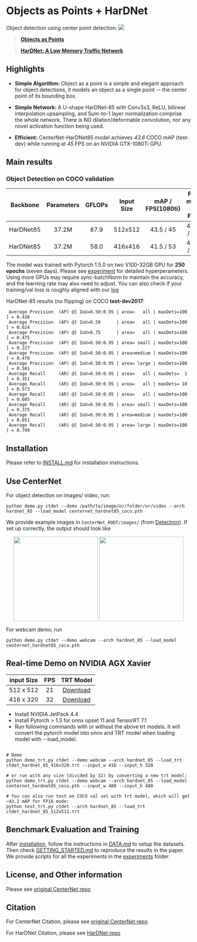 # Objects as Points + HarDNet
Object detection using center point detection:
![](readme/fig2.png)
> [**Objects as Points**](http://arxiv.org/abs/1904.07850)

> [**HarDNet: A Low Memory Traffic Network**](https://arxiv.org/abs/1909.00948)



## Highlights

- **Simple Algorithm:** Object as a point is a simple and elegant approach for object detections, it models an object as a single point -- the center point of its bounding box.

- **Simple Network:** A U-shape HarDNet-85 with Conv3x3, ReLU, bilinear interpolation upsampling, and Sum-to-1 layer normalization comprise the whole network. There is NO dilation/deformable convolution, nor any novel activation function being used.

- **Efficient:** CenterNet-HarDNet85 model achieves *43.6* COCO mAP (test-dev) while running at *45* FPS on an NVIDIA GTX-1080Ti GPU.


## Main results

### Object Detection on COCO validation

| Backbone     | Parameters | GFLOPs | Input Size |  mAP / FPS(1080ti) | Flip mAP / FPS| Model |
| :----------: | :--------: | :----: | :--------: | :----------------: | :-----------: | :---: |
| HarDNet85    | 37.2M      |  87.9  |  512x512   | 43.5 / 45 |  44.4 / 24   | [Download](https://ping-chao.com/hardnet/centernet_hardnet85_coco.pth) |
| HarDNet85    | 37.2M      |  58.0  |  416x416   | 41.5 / 53 |  42.5 / 31   | as above |

The model was trained with Pytorch 1.5.0 on two V100-32GB GPU for **250 epochs** (seven days). Please see [experiment](experiments/ctdet_coco_hardnet85_2x.sh) for detailed hyperperameters. Using more GPUs may require sync-batchNorm to maintain the accuracy, and the learning rate may also need to adjust. You can also check if your training/val loss is roughly aligned with our [log](experiments/ctdet_coco_hardnet85_2x.log)

HarDNet-85 results (no flipping) on COCO **test-dev2017**:
```
 Average Precision  (AP) @[ IoU=0.50:0.95 | area=   all | maxDets=100 ] = 0.436
 Average Precision  (AP) @[ IoU=0.50      | area=   all | maxDets=100 ] = 0.624
 Average Precision  (AP) @[ IoU=0.75      | area=   all | maxDets=100 ] = 0.475
 Average Precision  (AP) @[ IoU=0.50:0.95 | area= small | maxDets=100 ] = 0.227
 Average Precision  (AP) @[ IoU=0.50:0.95 | area=medium | maxDets=100 ] = 0.470
 Average Precision  (AP) @[ IoU=0.50:0.95 | area= large | maxDets=100 ] = 0.581
 Average Recall     (AR) @[ IoU=0.50:0.95 | area=   all | maxDets=  1 ] = 0.351
 Average Recall     (AR) @[ IoU=0.50:0.95 | area=   all | maxDets= 10 ] = 0.573
 Average Recall     (AR) @[ IoU=0.50:0.95 | area=   all | maxDets=100 ] = 0.605
 Average Recall     (AR) @[ IoU=0.50:0.95 | area= small | maxDets=100 ] = 0.375
 Average Recall     (AR) @[ IoU=0.50:0.95 | area=medium | maxDets=100 ] = 0.651
 Average Recall     (AR) @[ IoU=0.50:0.95 | area= large | maxDets=100 ] = 0.799
```

## Installation

Please refer to [INSTALL.md](readme/INSTALL.md) for installation instructions.

## Use CenterNet

For object detection on images/ video, run:

~~~
python demo.py ctdet --demo /path/to/image/or/folder/or/video --arch hardnet_85 --load_model centernet_hardnet85_coco.pth
~~~
We provide example images in `CenterNet_ROOT/images/` (from [Detectron](https://github.com/facebookresearch/Detectron/tree/master/demo)). If set up correctly, the output should look like

<p align="center"> <img src='readme/det1.png' align="center" height="230px"> <img src='readme/det2.png' align="center" height="230px"> </p>

For webcam demo, run     

~~~
python demo.py ctdet --demo webcam --arch hardnet_85 --load_model centernet_hardnet85_coco.pth
~~~

## Real-time Demo on NVIDIA AGX Xavier

| input Size   |     FPS    |   TRT Model   |
| :----------: |  :------:  | :-----------: |
| 512 x 512    |     21     | [Download](https://ping-chao.com/hardnet/ctdet_hardnet_85_512x512.trt) |
| 416 x 320    |     32     | [Download](https://ping-chao.com/hardnet/ctdet_hardnet_85_416x320.trt) |

- Install NVIDIA JetPack 4.4
- Install Pytorch > 1.3 for onnx opset 11 and TensorRT 7.1
- Run following commands with or without the above trt models. It will convert the pytorch model into onnx and TRT model when loading model with --load_model.
~~~

# Demo
python demo_trt.py ctdet --demo webcam --arch hardnet_85 --load_trt ctdet_hardnet_85_416x320.trt --input_w 416 --input_h 320

# or run with any size (divided by 32) by converting a new trt model:
python demo_trt.py ctdet --demo webcam --arch hardnet_85 --load_model centernet_hardnet85_coco.pth --input_w 480 --input_h 480

# You can also run test on COCO val set with trt model, which will get ~43.2 mAP for FP16 mode:
python test_trt.py ctdet --arch hardnet_85 --load_trt ctdet_hardnet_85_512x512.trt
~~~

## Benchmark Evaluation and Training

After [installation](readme/INSTALL.md), follow the instructions in [DATA.md](readme/DATA.md) to setup the datasets. Then check [GETTING_STARTED.md](readme/GETTING_STARTED.md) to reproduce the results in the paper.
We provide scripts for all the experiments in the [experiments](experiments) folder.


## License, and Other information

Please see [original CenterNet repo](https://github.com/xingyizhou/CenterNet)
  

## Citation

For CenterNet Citation, please see [original CenterNet repo](https://github.com/xingyizhou/CenterNet)

For HarDNet Citation, please see [HarDNet repo](https://github.com/PingoLH/Pytorch-HarDNet)
